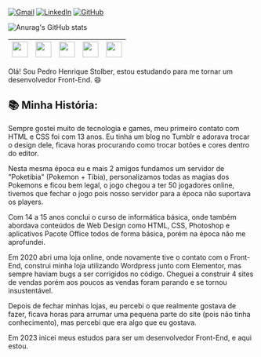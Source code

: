 [![Gmail](https://img.shields.io/badge/Gmail-D14836?style=for-the-badge&logo=gmail&logoColor=white)](mailto:pedro.stolber@gmail.com) [![LinkedIn](https://img.shields.io/badge/LinkedIn-0A66C2?style=for-the-badge&logo=linkedin&logoColor=white)](https://br.linkedin.com/in/pedro-henrique-stolber-674679181) [![GitHub](https://img.shields.io/badge/GitHub-181717?style=for-the-badge&logo=github&logoColor=white)](https://github.com/stolber)

![Anurag's GitHub stats](https://github-readme-stats.vercel.app/api?username=stolber&theme=holi&show_icons=true)

| <img src="https://cdn.jsdelivr.net/gh/devicons/devicon/icons/html5/html5-plain.svg" width="32"> | <img src="https://cdn.jsdelivr.net/gh/devicons/devicon/icons/css3/css3-plain.svg" width="32"> | <img src="https://cdn.jsdelivr.net/gh/devicons/devicon/icons/javascript/javascript-plain.svg" width="32"> | <img src="https://cdn.jsdelivr.net/gh/devicons/devicon/icons/wordpress/wordpress-plain.svg" width="32"> | <img src="https://cdn4.iconfinder.com/data/icons/logos-and-brands/512/109_Elementor_logo_logos-512.png" width="32"> |
| :---: | :---: | :---: | :---: | :---: |

Olá! Sou Pedro Henrique Stolber, estou estudando para me tornar um desenvolvedor Front-End. 😄

## :books: Minha História:

Sempre gostei muito de tecnologia e games, meu primeiro contato com HTML e CSS foi com 13 anos. Eu tinha um blog no Tumblr e adorava trocar o design dele, ficava horas procurando como trocar botões e cores dentro do editor.

Nesta mesma época eu e mais 2 amigos fundamos um servidor de "Poketibia" (Pokemon + Tíbia), personalizamos todas as magias dos Pokemons e ficou bem legal, o jogo chegou a ter 50 jogadores online, tivemos que fechar o jogo pois nosso servidor para a época não suportava os players.

Com 14 a 15 anos conclui o curso de informática básica, onde também abordava conteúdos de Web Design como HTML, CSS, Photoshop e aplicativos Pacote Office todos de forma básica, porém na época não me aprofundei.

Em 2020 abri uma loja online, onde novamente tive o contato com o Front-End, construi minha loja utilizando Wordpress junto com Elementor, mas sempre haviam bugs a ser corrigidos no código. Cheguei a construir 4 sites de vendas porém aos poucos as vendas foram parando e se tornou insustentável.

Depois de fechar minhas lojas, eu percebi o que realmente gostava de fazer, ficava horas para arrumar uma pequena parte do site (pois não tinha conhecimento), mas percebi que era algo que eu gostava.

Em 2023 inicei meus estudos para ser um desenvolvedor Front-End, e aqui estou.
